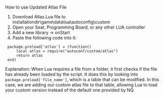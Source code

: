 How to use Updated Atlas File

1. Download Atlas.Lua file to installationdir\game\data\lua\autoconfig\custom
2. Open your Seat, Programming Board, or any other LUA controller
3. Add a new library -> onStart
4. Paste the following code into it:
```
 package.preload['atlas'] = (function()
     local atlas = require("autoconf/custom/atlas")
     return atlas
 end)
```

Explanation: 
When Lua requires a file from a folder, it first checks if the file has already been loaded by the script. It does this by looking into ```package.preload['file_name']```, which is a table that can be modified. In this case, we are adding our custom atlas file to that table, allowing Lua to load your custom version instead of the default one provided by NQ.
 
